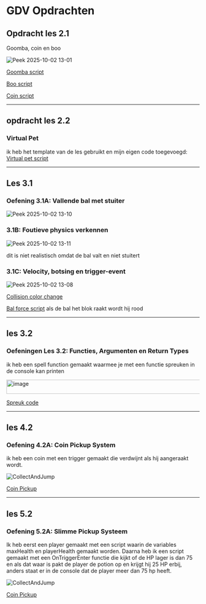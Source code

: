 # GDV Opdrachten

## Opdracht les 2.1

Goomba, coin en boo

![Peek 2025-10-02 13-01](https://github.com/user-attachments/assets/69118e65-fe42-4bf1-95ed-d48f69cc4712)



[Goomba script](https://github.com/Tom-De-Jong/Unity-readme/blob/main/Myproject/Assets/Scripts/goomba.cs)


[Boo script](https://github.com/Tom-De-Jong/Unity-readme/blob/main/Myproject/Assets/Scripts/booscript.cs)


[Coin script](https://github.com/Tom-De-Jong/Unity-readme/blob/main/Myproject/Assets/Scripts/RotationScript.cs)

------------------------------------------------------------

## opdracht les 2.2

### Virtual Pet

ik heb het template van de les gebruikt en mijn eigen code toegevoegd:
[Virtual pet script](https://github.com/Tom-De-Jong/Unity-readme/blob/main/Myproject/Assets/Scripts/simple%20pet.cs)

------------------------------------------------------------

## Les 3.1

### Oefening 3.1A: Vallende bal met stuiter
![Peek 2025-10-02 13-10](https://github.com/user-attachments/assets/e218fe9f-e883-48e6-a72c-f1ba17679ef8)



### 3.1B: Foutieve physics verkennen
![Peek 2025-10-02 13-11](https://github.com/user-attachments/assets/f3edffb4-03f8-447b-9ac0-1d9c7abc2cf5)

 
dit is niet realistisch omdat de bal valt en niet stuitert

### 3.1C: Velocity, botsing en trigger-event
![Peek 2025-10-02 13-08](https://github.com/user-attachments/assets/c0af64d0-2cd8-45e9-b8da-8af4f88a76c1)

[Collision color change](https://github.com/Tom-De-Jong/Unity-readme/blob/main/Myproject/Assets/Scripts/collisionscript.cs)

[Bal force script](https://github.com/Tom-De-Jong/Unity-readme/blob/main/Myproject/Assets/Scripts/Ballshootwe.cs)
als de bal het blok raakt wordt hij rood

------------------------------------------------------------

## les 3.2

### Oefeningen Les 3.2: Functies, Argumenten en Return Types

ik heb een spell function gemaakt waarmee je met een functie spreuken in de console kan printen

<img width="754" height="37" alt="image" src="https://github.com/user-attachments/assets/d4d39346-8842-4356-9ca2-fed49ad40d5e" />

[Spreuk code](https://github.com/Tom-De-Jong/Unity-readme/blob/main/Myproject/Assets/Scripts/spellscript.cs)

------------------------------------------------------------

## les 4.2

### Oefening 4.2A: Coin Pickup System

ik heb een coin met een trigger gemaakt die verdwijnt als hij aangeraakt wordt.

![CollectAndJump](https://github.com/user-attachments/assets/f954e92a-6b3c-4b80-88af-1d0aee088a67)

[Coin Pickup](https://github.com/Tom-De-Jong/M1-prog-unity/blob/main/Assets/Scripts/coinpickup.cs)

------------------------------------------------------------

## les 5.2

### Oefening 5.2A: Slimme Pickup Systeem

Ik heb eerst een player gemaakt met een script waarin de variables maxHealth en playerHealth gemaakt worden. Daarna heb ik een script gemaakt met een OnTriggerEnter functie die kijkt of de HP lager is dan 75 en als dat waar is pakt de player de potion op en krijgt hij 25 HP erbij, anders staat er in de console dat de player meer dan 75 hp heeft.

![CollectAndJump](https://github.com/user-attachments/assets/f954e92a-6b3c-4b80-88af-1d0aee088a67)

[Coin Pickup](https://github.com/Tom-De-Jong/M1-prog-unity/blob/main/Assets/Scripts/coinpickup.cs)


